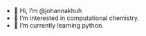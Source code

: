- 👋 Hi, I’m @johannakhuh
- 👀 I’m interested in computational chemistry.
- 🌱 I’m currently learning python.

